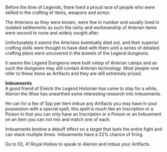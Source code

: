 Before the time of Legends, there lived a proud race of people who were skilled in the crafting of items, weapons and armor.

The Arterians as they were known, were few in number and usually lived in isolated settlements as such the rarity and workmanship of Arterian items were second to none and widely sought after.

Unfortunately it seems the Arterians eventually died out, and their superior crafting skills were thought to have died with them until a series of detailed crafting plans were uncovered in the bowels of the Legend dungeons.

It seems the Legend Dungeons were built ontop of Arterian camps and as such the dungeons may still contain Arterian technology. Most people now refer to these items as Artifacts and they are still extremely prized.

**Imbuements**  
A good friend of Elwick the Legend Historian has come to stay for a while, Alerion the Wise has unearthed some interesting research into Imbuements.

He can for a fee of 5pp per item imbue any Artifacts you may have in your possession with a special spell, this spell is much like an Inscription or a Poison in that you can only have an Inscription or a Poison or an Imbuement on an item you can not mix and match one of each.

Imbuements bestow a debuff effect on a target that lasts the entire fight and can stack multiple times. Imbuements have a 22% chance of firing.

Go to 53, 41 Royal Hollow to speak to Alerion and imbue your Artifacts.